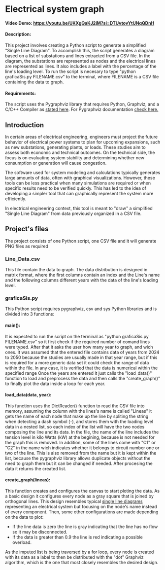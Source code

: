 # Electrical system graph
#### Video Demo:  <https://youtu.be/UKXgQaKJ2jM?si=DTUvtovYtUNqQDnH>
#### Description:
This project involves creating a Python script to generate a simplified "Single Line Diagram". To accomplish this, the script generates a diagram based on a list of substations and lines extracted from a CSV file. In the diagram, the substations are represented as nodes and the electrical lines are represented as lines. It also includes a label with the percentage of the line's loading level.
To run the script is necesary to type "python graficaSis.py FILENAME.csv" to the terminal, where FILENAME is a CSV file containing the data to graph.

#### Requirements:
The script uses the Pygraphviz library that requires Python, Graphviz, and a C/C++ Compiler as [stated here](https://pygraphviz.github.io/).
For Pygraphviz documentation [check here.](https://pygraphviz.github.io/documentation/latest/)

## Introduction
In certain areas of electrical engineering, engineers must project the future behavior of electrical power systems to plan for upcoming expansions, such as new substations, generating plants, or loads. These studies aim to assess both economic and technical outcomes. On the technical side, the focus is on evaluating system stability and determining whether new consumption or generation will cause congestion.

The software used for system modeling and calculations typically generates large amounts of data, often with graphical visualizations. However, these tools can be less practical when many simulations are required or when specific results need to be verified quickly. This has led to the idea of developing a simpler tool that can graphically represent the system more efficiently.

In electrical engineering context, this tool is meant to "draw" a simplified "Single Line Diagram" from data previously organized in a CSV file.

## Project's files
The project consists of one Python script, one CSV file and it will generate PNG files as required

### Line_Data.csv
This file contain the data to graph. The data distribution is designed in matrix format, where the first columns contain an index and the Line's name and the following columns different years with the data of the line's loading level.

### graficaSis.py
This Python script requires pygraphviz, csv and sys Python libraries and is divided into 3 functions:
#### main():
It is expected to run the script on the terminal as "python graficaSis.py FILENAME.csv" so it first check if the required number of comand lines were typed. After that it asks the user how many year to graph, and wich ones. It was assumed that the entered file contains data of years from 2024 to 2050 because the studies are usually made in that year range, but if this is required for a more generic data set it could check the range of data within the file. In any case, it is verified that the data is numerical within the specified range
Once the years are entered it just calls the "load_data()" function to load and preprocess the data and then calls the "create_graph()" to finally plot the data inside a loop for each year.

#### load_data(data, year):
This function uses the DictReader() function to read the CSV file into memory, assuming the column with the lines's name is called "Lineas" it gets the name of each node that make up the line by spliting the string when detecting a dash symbol (-), and stores them with the loading level data in a nested list, so each index of the list will have the two nodes composing the line and its data.
In the file, the name of the line includes the tension level in kilo Watts (kW) at the begining, because is not needed for the graph this is removed.
In addition, some of the lines come with "C1" or "C2" in the name wich indicates whether it belongs to circuit number one or two of the line. This is also removed from the name but it is kept within the list, because the pygraphviz library allows duplicate objects without the need to graph them but it can be changed if needed.
After procesing the data it returns the created list.

#### create_graph(lineas):
This function creates and configures the canvas to start ploting the data. As a basic design it configures every node as a gray square that is joined by orthogonal lines. This design resembles typical [single line diagrams](https://en.wikipedia.org/wiki/Single-line_diagram) representing an electrical system but focusing on the node's name instead of every component.
Then, some other configurations are made depending on the data to plot:
- If the line data is zero the line is gray indicating that the line has no flow so it may be disconnected.
- If the data is greater than 0.9 the line is red indicating a possible overload.

As the imputed list is being traversed by a for loop, every node is created with its data as a label to then be distributed with the "dot" Graphviz algorithm, which is the one that most closely resembles the desired design.
